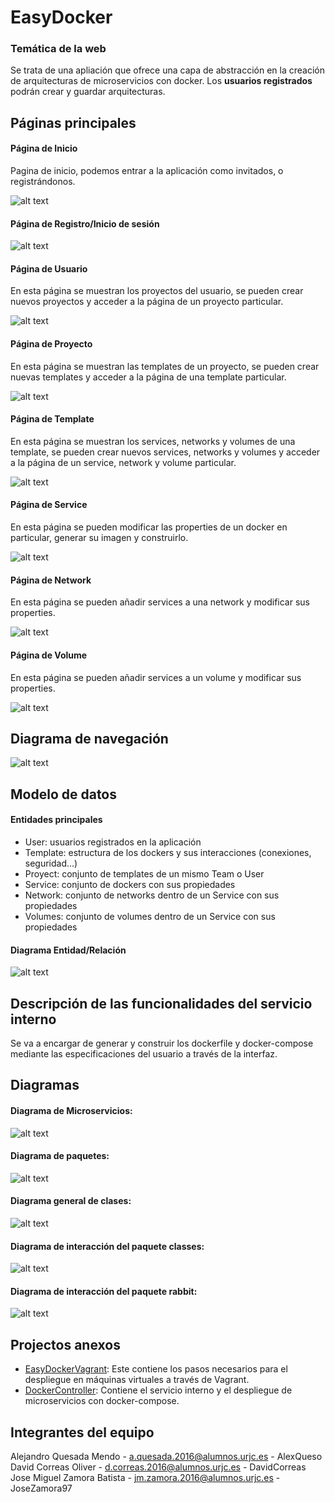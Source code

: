 # EasyDocker
### Temática de la web
Se trata de una apliación que ofrece una capa de abstracción en la creación de arquitecturas de microservicios con 
docker. Los **usuarios registrados** podrán crear y guardar arquitecturas.

## Páginas principales
#### Página de Inicio
Pagina de inicio, podemos entrar a la aplicación como invitados, o registrándonos.

![alt text](/src/main/resources/static/PNG/paginaDeInicio.PNG "Página de Inicio")
#### Página de Registro/Inicio de sesión
![alt text](/src/main/resources/static/PNG/paginaDeRegistro.PNG "Página de Registro/Inicio de sesión")
#### Página de Usuario
En esta página se muestran los proyectos del usuario, se pueden crear nuevos proyectos y acceder a la página de un 
proyecto particular.

![alt text](/src/main/resources/static/PNG/paginaDeUsuario.PNG "Página de Usuario")
#### Página de Proyecto
En esta página se muestran las templates de un proyecto, se pueden crear nuevas templates y acceder a la página de una 
template particular.

![alt text](/src/main/resources/static/PNG/paginaDeProyecto.PNG "Página de Proyecto")
#### Página de Template
En esta página se muestran los services, networks y volumes de una template, se pueden crear nuevos services, networks y
volumes y acceder a la página de un service, network y volume particular.

![alt text](/src/main/resources/static/PNG/paginaDeTemplate.PNG "Página de Template")
#### Página de Service
En esta página se pueden modificar las properties de un docker en particular, generar su imagen y construirlo.

![alt text](/src/main/resources/static/PNG/paginaDeService.PNG "Página de Service")
#### Página de Network
En esta página se pueden añadir services a una network y modificar sus properties.

![alt text](/src/main/resources/static/PNG/paginaDeNetwork.PNG "Página de Network")
#### Página de Volume
En esta página se pueden añadir services a un volume y modificar sus properties.

![alt text](/src/main/resources/static/PNG/paginaDeVolume.PNG "Página de Volume")

## Diagrama de navegación
![alt text](src/main/resources/static/PNG/diagramaNavegacion.png "Diagrama de navegación")

## Modelo de datos
#### Entidades principales
- User: usuarios registrados en la aplicación  
- Template: estructura de los dockers y sus interacciones (conexiones, seguridad...)
- Proyect: conjunto de templates de un mismo Team o User
- Service: conjunto de dockers con sus propiedades
- Network: conjunto de networks dentro de un Service con sus propiedades
- Volumes: conjunto de volumes dentro de un Service con sus propiedades

#### Diagrama Entidad/Relación
![alt text](/src/main/resources/static/PNG/diagramaER.png "Diagrama ER")

## Descripción de las funcionalidades del servicio interno
Se va a encargar de generar y construir los dockerfile y docker-compose mediante las especificaciones del usuario a 
través de la interfaz.

## Diagramas
#### Diagrama de Microservicios:
![alt text](/src/main/resources/static/PNG/diagramaConn.png "Diagrama de microservicios")

#### Diagrama de paquetes:
![alt text](/src/main/resources/static/PNG/diagramaPackages.png "Diagrama de paquetes")

#### Diagrama general de clases:
![alt text](/src/main/resources/static/PNG/diagrama_full.png "Diagrama general de clases")

#### Diagrama de interacción del paquete classes:
![alt text](/src/main/resources/static/PNG/diagramaPackage_classes.png "Diagrama del paquete classes")

#### Diagrama de interacción del paquete rabbit:
![alt text](/src/main/resources/static/PNG/diagramaPackage_rabbit.png "Diagrama del paquete rabbit")

## Projectos anexos
- [EasyDockerVagrant](https://github.com/JoseZamora97/EasyDockerVagrant): Este contiene los pasos necesarios para el despliegue en máquinas virtuales a través de Vagrant.
- [DockerController](https://github.com/DavidCorreas/DockerController): Contiene el servicio interno y el despliegue de microservicios con docker-compose.

## Integrantes del equipo
Alejandro Quesada Mendo - a.quesada.2016@alumnos.urjc.es - AlexQueso   
David Correas Oliver - d.correas.2016@alumnos.urjc.es - DavidCorreas  
Jose Miguel Zamora Batista - jm.zamora.2016@alumnos.urjc.es - JoseZamora97  
